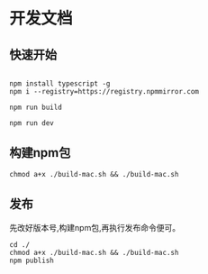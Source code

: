 # 开发文档

## 快速开始

```shell

npm install typescript -g
npm i --registry=https://registry.npmmirror.com

npm run build

npm run dev

```

## 构建npm包

```shell mac
chmod a+x ./build-mac.sh && ./build-mac.sh
```

## 发布

先改好版本号,构建npm包,再执行发布命令便可。

```shell
cd ./
chmod a+x ./build-mac.sh && ./build-mac.sh
npm publish

```
